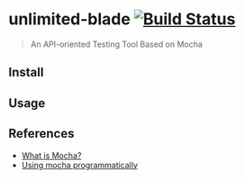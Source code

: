 # unlimited-blade [![Build Status](https://travis-ci.org/naiteluo/unlimited-blade.svg)](https://travis-ci.org/naiteluo/unlimited-blade)

> An API-oriented Testing Tool Based on Mocha

## Install

## Usage

## References

- [What is Mocha?](https://mochajs.org/)
- [Using mocha programmatically](https://github.com/mochajs/mocha/wiki/Using-mocha-programmatically)
